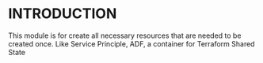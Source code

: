 # INTRODUCTION

This module is for create all necessary resources that are needed to be created once. 
Like Service Principle, ADF, a container for Terraform Shared State
